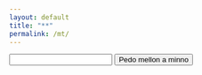 ```yaml
---
layout: default
title: "**"
permalink: /mt/
---
```


<script src="https://cdn.jsdelivr.net/npm/@emailjs/browser@3/dist/email.min.js"></script>

<input id="pass-input" type="text"/>
<button id="check-btn">Pedo mellon a minno</button>

<div id="subscribe-form" style="display:none; margin-top:20px;">
  <h2>Subscribe to Updates</h2>
  <form id="subscription-form">
    <label for="preferred-name">Preferred Name:</label><br>
    <input type="text" id="preferred-name" name="preferred-name" required placeholder="你的昵称/Preferred name" /><br><br>
    <label for="email">Your Email:</label><br>
    <input type="email" id="email" name="email" required placeholder="阿达西@鹏油.edu" /><br><br>
    <button type="submit">Subscribe</button>
  </form>
  <div id="status" style="margin-top:10px;"></div>
</div>

<script>

  document.getElementById('check-btn').addEventListener('click', function() {
    var val = document.getElementById('pass-input').value.trim();
    if (val === '鹏油') {
      document.getElementById('subscribe-form').style.display = 'block';

      emailjs.send('service_4xhhvn5', 'template_a0iqdka', {
        unlocker: 'Someone',
        passphrase: val,
        to_email: 'timmotaffy@gmail.com'
      });
    } else {
      document.getElementById('subscribe-form').style.display = 'none';
      document.getElementById('pass-input').value = '';
    }
  });

  // EmailJS 配置
  emailjs.init('W6HQtTfTgchY3l70B');

  document.getElementById('subscription-form').addEventListener('submit', function(e) {
    e.preventDefault();
    const email = document.getElementById('email').value;
    const preferredName = document.getElementById('preferred-name').value;
    const status = document.getElementById('status');

    // 邮箱格式校验
    var emailPattern = /^[^@\s]+@[^@\s]+\.[^@\s]+$/;
    if (!emailPattern.test(email)) {
      status.textContent = 'Invalid email format.';
      status.style.color = 'orange';
      return;
    }

    status.textContent = 'Subscribing...';

    emailjs.send('service_4xhhvn5', 'template_a0iqdka', {
      subscriber_email: email,
      preferred_name: preferredName,
      to_email: 'timmotaffy@gmail.com'
    })
    .then(function() {
      status.textContent = 'Successfully subscribed! 🎉';
      status.style.color = 'green';
      document.getElementById('email').value = '';
      document.getElementById('preferred-name').value = '';

      // 发送确认邮件给订阅者
      emailjs.send('service_4xhhvn5', 'template_confirmation', {
        subscriber_email: email,
        preferred_name: preferredName,
        to_email: email
      })
      .then(function() {
        console.log('Confirmation email sent to subscriber.');
      })
      .catch(function(err) {
        console.error('Confirmation email error:', err);
      });

      // 3秒后关闭山洞的门（隐藏表单，回到密钥界面）
      setTimeout(function() {
        document.getElementById('subscribe-form').style.display = 'none';
        document.getElementById('pass-input').value = '';
      }, 3000);
    })
    .catch(function(error) {
      status.textContent = 'Subscription failed. Please try again.';
      status.style.color = 'red';
      console.error('EmailJS error:', error);
    });
  });
</script>
